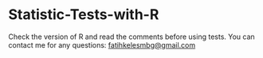 # Statistic-Tests-with-R
Check the version of R and read the comments before using tests. You can contact me for any questions: fatihkelesmbg@gmail.com
